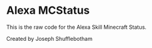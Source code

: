# Alexa MCStatus
This is the raw code for the Alexa Skill Minecraft Status.

Created by Joseph Shufflebotham
